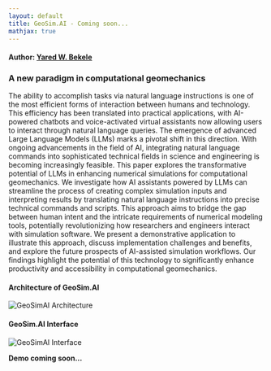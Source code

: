 ```yaml
---
layout: default
title: GeoSim.AI - Coming soon...
mathjax: true
---
```


#### Author: [Yared W. Bekele](https://yaredwb.github.io/)


### A new paradigm in computational geomechanics

The ability to accomplish tasks via natural language instructions is one of the most efficient forms of interaction between humans and technology. This efficiency has been translated into practical applications, with AI-powered chatbots and voice-activated virtual assistants now allowing users to interact through natural language queries. The emergence of advanced Large Language Models (LLMs) marks a pivotal shift in this direction. With ongoing advancements in the field of AI, integrating natural language commands into sophisticated technical fields in science and engineering is becoming increasingly feasible. This paper explores the transformative potential of LLMs in enhancing numerical simulations for computational geomechanics. We investigate how AI assistants powered by LLMs can streamline the process of creating complex simulation inputs and interpreting results by translating natural language instructions into precise technical commands and scripts. This approach aims to bridge the gap between human intent and the intricate requirements of numerical modeling tools, potentially revolutionizing how researchers and engineers interact with simulation software. We present a demonstrative application to illustrate this approach, discuss implementation challenges and benefits, and explore the future prospects of AI-assisted simulation workflows. Our findings highlight the potential of this technology to significantly enhance productivity and accessibility in computational geomechanics.

#### Architecture of GeoSim.AI

![GeoSimAI Architecture](/assets/figs/geosimai-architecture-v3.png)

#### GeoSim.AI Interface

![GeoSimAI Interface](/assets/figs/geosimai_chat_interface.png)

**Demo coming soon...**


